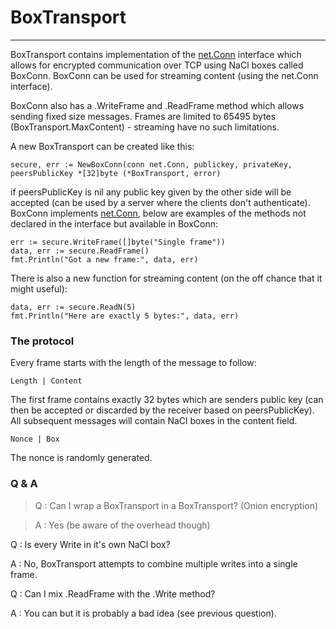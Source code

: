 BoxTransport
============
------------

BoxTransport contains implementation of the [net.Conn](https://golang.org/pkg/net/#Conn) interface which allows for encrypted communication over TCP using NaCl boxes called BoxConn.  BoxConn can be used for streaming content (using the net.Conn interface).

BoxConn also has a .WriteFrame and .ReadFrame method which allows sending fixed size messages. Frames are limited to 65495 bytes (BoxTransport.MaxContent) - streaming have no such limitations.

A new BoxTransport can be created like this:

    secure, err := NewBoxConn(conn net.Conn, publickey, privateKey, peersPublicKey *[32]byte (*BoxTransport, error)

if peersPublicKey is nil any public key given by the other side will be accepted (can be used by a server where the clients don't authenticate). BoxConn implements  [net.Conn](https://golang.org/pkg/net/#Conn), below are examples of the methods not declared in the interface but available in BoxConn:

    err := secure.WriteFrame([]byte("Single frame"))
    data, err := secure.ReadFrame()
    fmt.Println("Got a new frame:", data, err)

There is also a new function for streaming content (on the off chance that it might useful):

    data, err := secure.ReadN(5)
    fmt.Println("Here are exactly 5 bytes:", data, err)

### The protocol

Every frame starts with the length of the message to follow:

    Length | Content

The first frame contains exactly 32 bytes which are senders public key (can then be accepted or discarded by the receiver based on peersPublicKey). All subsequent messages will contain NaCl boxes in the content field.

    Nonce | Box

The nonce is randomly generated.

### Q & A


> Q : Can I wrap a BoxTransport in a BoxTransport? (Onion encryption)

> A : Yes (be aware of the overhead though)




Q : Is every Write in it's own NaCl box?

A : No, BoxTransport attempts to combine multiple writes into a single frame.




Q : Can I mix .ReadFrame with the .Write method?

A : You can but it is probably a bad idea (see previous question).
